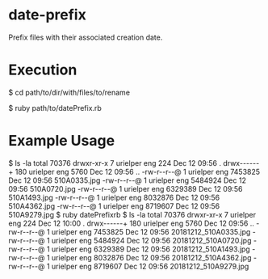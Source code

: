 # date-prefix
Prefix files with their associated creation date.

# Execution
$ cd path/to/dir/with/files/to/rename

$ ruby path/to/datePrefix.rb

# Example Usage
$ ls -la
total 70376
drwxr-xr-x    7 urielper  eng      224 Dec 12 09:56 .
drwx------+ 180 urielper  eng     5760 Dec 12 09:56 ..
-rw-r--r--@   1 urielper  eng  7453825 Dec 12 09:56 510A0335.jpg
-rw-r--r--@   1 urielper  eng  5484924 Dec 12 09:56 510A0720.jpg
-rw-r--r--@   1 urielper  eng  6329389 Dec 12 09:56 510A1493.jpg
-rw-r--r--@   1 urielper  eng  8032876 Dec 12 09:56 510A4362.jpg
-rw-r--r--@   1 urielper  eng  8719607 Dec 12 09:56 510A9279.jpg
$ ruby datePrefixrb
$ ls -la
total 70376
drwxr-xr-x    7 urielper  eng      224 Dec 12 10:00 .
drwx------+ 180 urielper  eng     5760 Dec 12 09:56 ..
-rw-r--r--@   1 urielper  eng  7453825 Dec 12 09:56 20181212_510A0335.jpg
-rw-r--r--@   1 urielper  eng  5484924 Dec 12 09:56 20181212_510A0720.jpg
-rw-r--r--@   1 urielper  eng  6329389 Dec 12 09:56 20181212_510A1493.jpg
-rw-r--r--@   1 urielper  eng  8032876 Dec 12 09:56 20181212_510A4362.jpg
-rw-r--r--@   1 urielper  eng  8719607 Dec 12 09:56 20181212_510A9279.jpg
